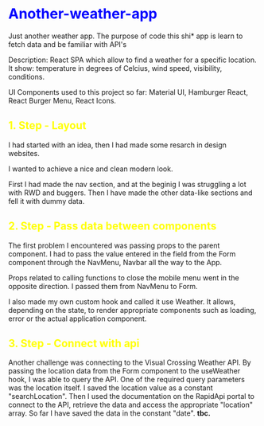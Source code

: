 # **<span style="color:blue">Another-weather-app<span>**

Just another weather app. The purpose of code this shi\* app is learn to fetch data and be familiar with API's

Description: React SPA which allow to find a weather for a specific location. It show: temperature in degrees of Celcius, wind speed, visibility, conditions.

UI Components used to this project so far: Material UI, Hamburger React, React Burger Menu, React Icons.

## **<span style="color:yellow">1. Step - Layout<span>**

I had started with an idea, then I had made some resarch in design websites.

I wanted to achieve a nice and clean modern look.

First I had made the nav section, and at the beginig I was struggling a lot with RWD and buggers. Then I have made the other data-like sections and fell it with dummy data.

## **<span style="color:yellow">2. Step - Pass data between components<span>**

The first problem I encountered was passing props to the parent component. I had to pass the value entered in the field from the Form component through the NavMenu, Navbar all the way to the App.

Props related to calling functions to close the mobile menu went in the opposite direction. I passed them from NavMenu to Form.

I also made my own custom hook and called it use Weather. It allows, depending on the state, to render appropriate components such as loading, error or the actual application component.

## **<span style="color:yellow">3. Step - Connect with api<span>**

Another challenge was connecting to the Visual Crossing Weather API. By passing the location data from the Form component to the useWeather hook, I was able to query the API. One of the required query parameters was the location itself. I saved the location value as a constant "searchLocation". Then I used the documentation on the RapidApi portal to connect to the API, retrieve the data and access the appropriate "location" array. So far I have saved the data in the constant "date".
**tbc.**
